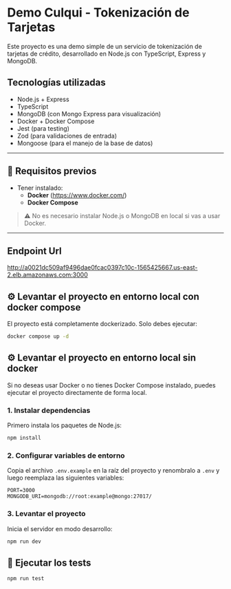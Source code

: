 # Demo Culqui - Tokenización de Tarjetas

Este proyecto es una demo simple de un servicio de tokenización de tarjetas de crédito, desarrollado en Node.js con TypeScript, Express y MongoDB.

## Tecnologías utilizadas

- Node.js + Express
- TypeScript
- MongoDB (con Mongo Express para visualización)
- Docker + Docker Compose
- Jest (para testing)
- Zod (para validaciones de entrada)
- Mongoose (para el manejo de la base de datos)

---

## 🚀 Requisitos previos

- Tener instalado:
  - **Docker** (https://www.docker.com/)
  - **Docker Compose**

> ⚠️ No es necesario instalar Node.js o MongoDB en local si vas a usar Docker.

---

## Endpoint Url
http://a0021dc509af9496dae0fcac0397c10c-1565425667.us-east-2.elb.amazonaws.com:3000

## ⚙️ Levantar el proyecto en entorno local con docker compose

El proyecto está completamente dockerizado. Solo debes ejecutar:

```bash
docker compose up -d
```

## ⚙️ Levantar el proyecto en entorno local sin docker

Si no deseas usar Docker o no tienes Docker Compose instalado, puedes ejecutar el proyecto directamente de forma local.

### 1. Instalar dependencias
Primero instala los paquetes de Node.js:
```bash
npm install
```

### 2. Configurar variables de entorno
Copia el archivo `.env.example` en la raíz del proyecto y renombralo a `.env` y luego reemplaza las siguientes variables:

```env
PORT=3000
MONGODB_URI=mongodb://root:example@mongo:27017/
```

### 3. Levantar el proyecto
Inicia el servidor en modo desarrollo:
```bash
npm run dev
```

## 🧪 Ejecutar los tests
```bash
npm run test
```
